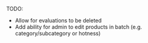 TODO:
- Allow for evaluations to be deleted
- Add ability for admin to edit products in batch (e.g. category/subcategory or hotness)